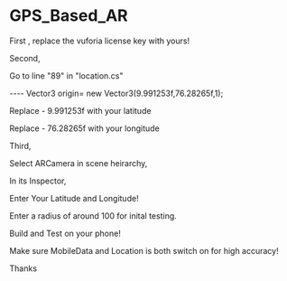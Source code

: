 # GPS_Based_AR

First , replace the vuforia license key with yours!

Second,

Go to line "89" in "location.cs" 

 ---- Vector3 origin= new Vector3(9.991253f,76.28265f,1);
 
Replace - 9.991253f with your latitude  

Replace - 76.28265f with your longitude

Third,

Select ARCamera in scene heirarchy,

In its Inspector,

Enter Your Latitude and Longitude!

Enter a radius of around 100 for inital testing.


Build and Test on your phone!

Make sure MobileData and Location is both switch on for high accuracy!

Thanks


